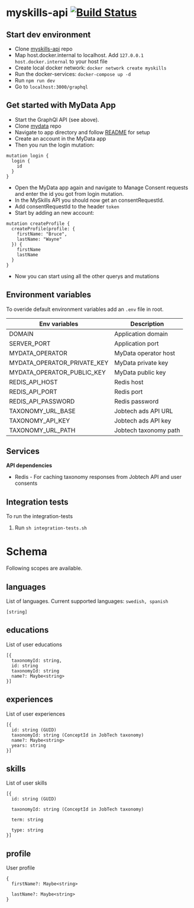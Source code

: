 # myskills-api [![Build Status](https://travis-ci.com/JobtechSwe/myskills-api.svg?branch=master)](https://travis-ci.com/JobtechSwe/myskills-api)

## Start dev environment

- Clone [myskills-api](https://github.com/JobtechSwe/myskills-api/) repo
- Map host.docker.internal to localhost. Add `127.0.0.1 host.docker.internal` to your host file
- Create local docker network: `docker network create myskills`
- Run the docker-services: `docker-compose up -d`
- Run `npm run dev`
- Go to `localhost:3000/graphql`

## Get started with MyData App

- Start the GraphQl API (see above).
- Clone [mydata](https://github.com/JobtechSwe/mydata) repo
- Navigate to app directory and follow [README](https://github.com/JobtechSwe/mydata/blob/master/app/README.md) for setup
- Create an account in the MyData app
- Then you run the login mutation:

```
mutation login {
  login {
    id
  }
}
```

- Open the MyData app again and navigate to Manage Consent requests and enter the id you got from login mutation.
- In the MySkills API you should now get an consentRequestId.
- Add consentRequestId to the header `token`
- Start by adding an new account:

```
mutation createProfile {
  createProfile(profile: {
    firstName: "Bruce",
    lastName: "Wayne"
  }) {
    firstName
    lastName
  }
}
```

- Now you can start using all the other querys and mutations

## Environment variables

To overide default environment variables add an `.env` file in root.

| Env variables               | Description           |
| --------------------------- | --------------------- |
| DOMAIN                      | Application domain    |
| SERVER_PORT                 | Application port      |
| MYDATA_OPERATOR             | MyData operator host  |
| MYDATA_OPERATOR_PRIVATE_KEY | MyData private key    |
| MYDATA_OPERATOR_PUBLIC_KEY  | MyData public key     |
| REDIS_API_HOST              | Redis host            |
| REDIS_API_PORT              | Redis port            |
| REDIS_API_PASSWORD          | Redis password        |
| TAXONOMY_URL_BASE           | Jobtech ads API URL   |
| TAXONOMY_API_KEY            | Jobtech ads API key   |
| TAXONOMY_URL_PATH           | Jobtech taxonomy path |

## Services

**API dependencies**

- Redis - For caching taxonomy responses from Jobtech API and user consents

## Integration tests

To run the integration-tests

1. Run `sh integration-tests.sh`

# Schema

Following scopes are available.

## languages

List of languages. Current supported languages: `swedish, spanish`

```
[string]
```

## educations

List of user educations

```
[{
  taxonomyId: string,
  id: string
  taxonomyId: string
  name?: Maybe<string>
}]
```

## experiences

List of user experiences

```
[{
  id: string (GUID)
  taxonomyId: string (ConceptId in JobTech taxonomy)
  name?: Maybe<string>
  years: string
}]
```

## skills

List of user skills

```
[{
  id: string (GUID)

  taxonomyId: string (ConceptId in JobTech taxonomy)

  term: string

  type: string
}]
```

## profile

User profile

```
{
  firstName?: Maybe<string>

  lastName?: Maybe<string>
}
```
